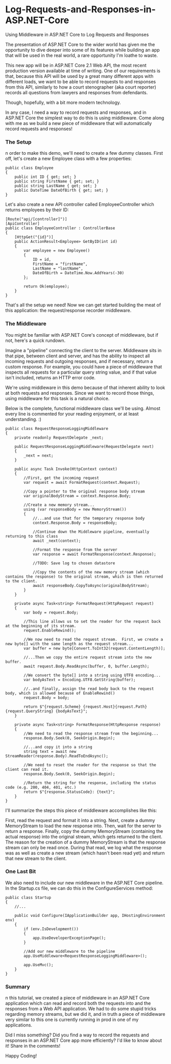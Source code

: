 # Log-Requests-and-Responses-in-ASP.NET-Core
Using Middleware in ASP.NET Core to Log Requests and Responses

The presentation of ASP.NET Core to the wider world has given me the opportunity to dive deeper into some of its features while building an app that will be used in the real world, a rare opportunity I'm loathe to waste.

This new app will be in ASP.NET Core 2.1 Web API, the most recent production version available at time of writing.  One of our requirements is that, because this API will be used by a great many different apps with different loads, we want to be able to record requests to and responses from this API, similarly to how a court stenographer (aka court reporter) records all questions from lawyers and responses from defendants.

Though, hopefully, with a bit more modern technology.

In any case, I need a way to record requests and responses, and in ASP.NET Core the simplest way to do this is using middleware.  Come along with me as we build a new piece of middleware that will automatically record requests and responses!

### The Setup
n order to make this demo, we'll need to create a few dummy classes.  First off, let's create a new Employee class with a few properties:
````
public class Employee
{
    public int ID { get; set; }
    public string FirstName { get; set; }
    public string LastName { get; set; }
    public DateTime DateOfBirth { get; set; }
}
````

Let's also create a new API controller called EmployeeController which returns employees by their ID:
````
[Route("api/[controller]")]
[ApiController]
public class EmployeeController : ControllerBase
{
    [HttpGet("{id}")]
    public ActionResult<Employee> GetByID(int id)
    {
        var employee = new Employee()
        {
            ID = id,
            FirstName = "firstName",
            LastName = "lastName",
            DateOfBirth = DateTime.Now.AddYears(-30)
        };

        return Ok(employee);
    }
}
````

That's all the setup we need!  Now we can get started building the meat of this application: the request/response recorder middleware.

### The Middleware
You might be familiar with ASP.NET Core's concept of middleware, but if not, here's a quick rundown.

Imagine a "pipeline" connecting the client to the server.  Middleware sits in that pipe, between client and server, and has the ability to inspect all incoming requests and outgoing responses, and if necessary, return a custom response.  For example, you could have a piece of middleware that inspects all requests for a particular query string value, and if that value isn't included, returns an HTTP error code.

We're using middleware in this demo because of that inherent ability to look at both requests and responses.  Since we want to record those things, using middleware for this task is a natural choice.

Below is the complete, functional middleware class we'll be using.  Almost every line is commented for your reading enjoyment, or at least understanding. :)

````
public class RequestResponseLoggingMiddleware
{
    private readonly RequestDelegate _next;

    public RequestResponseLoggingMiddleware(RequestDelegate next)
    {
        _next = next;
    }

    public async Task Invoke(HttpContext context)
    {
        //First, get the incoming request
        var request = await FormatRequest(context.Request);

        //Copy a pointer to the original response body stream
        var originalBodyStream = context.Response.Body;

        //Create a new memory stream...
        using (var responseBody = new MemoryStream())
        {
            //...and use that for the temporary response body
            context.Response.Body = responseBody;

            //Continue down the Middleware pipeline, eventually returning to this class
            await _next(context);

            //Format the response from the server
            var response = await FormatResponse(context.Response);

            //TODO: Save log to chosen datastore

            //Copy the contents of the new memory stream (which contains the response) to the original stream, which is then returned to the client.
            await responseBody.CopyToAsync(originalBodyStream);
        }
    }

    private async Task<string> FormatRequest(HttpRequest request)
    {
        var body = request.Body;

        //This line allows us to set the reader for the request back at the beginning of its stream.
        request.EnableRewind();

        //We now need to read the request stream.  First, we create a new byte[] with the same length as the request stream...
        var buffer = new byte[Convert.ToInt32(request.ContentLength)];

        //...Then we copy the entire request stream into the new buffer.
        await request.Body.ReadAsync(buffer, 0, buffer.Length);

        //We convert the byte[] into a string using UTF8 encoding...
        var bodyAsText = Encoding.UTF8.GetString(buffer);

        //..and finally, assign the read body back to the request body, which is allowed because of EnableRewind()
        request.Body = body;

        return $"{request.Scheme} {request.Host}{request.Path} {request.QueryString} {bodyAsText}";
    }

    private async Task<string> FormatResponse(HttpResponse response)
    {
        //We need to read the response stream from the beginning...
        response.Body.Seek(0, SeekOrigin.Begin);

        //...and copy it into a string
        string text = await new StreamReader(response.Body).ReadToEndAsync();

        //We need to reset the reader for the response so that the client can read it.
        response.Body.Seek(0, SeekOrigin.Begin);

        //Return the string for the response, including the status code (e.g. 200, 404, 401, etc.)
        return $"{response.StatusCode}: {text}";
    }
}
````

I'll summarize the steps this piece of middleware accomplishes like this:

First, read the request and format it into a string.
Next, create a dummy MemoryStream to load the new response into.
Then, wait for the server to return a response.
Finally, copy the dummy MemoryStream (containing the actual response) into the original stream, which gets returned to the client.
The reason for the creation of a dummy MemoryStream is that the response stream can only be read once.  During that read, we log what the response was as well as create a new stream (which hasn't been read yet) and return that new stream to the client.

### One Last Bit
We also need to include our new middleware in the ASP.NET Core pipeline.  In the Startup.cs file, we can do this in the ConfigureServices method:

````
public class Startup
{
    //...
    
    public void Configure(IApplicationBuilder app, IHostingEnvironment env)
    {
        if (env.IsDevelopment())
        {
            app.UseDeveloperExceptionPage();
        }

        //Add our new middleware to the pipeline
        app.UseMiddleware<RequestResponseLoggingMiddleware>();

        app.UseMvc();
    }
}
````

### Summary
n this tutorial, we created a piece of middleware in an ASP.NET Core application which can read and record both the requests into and the responses from a Web API application.  We had to do some stupid tricks regarding memory streams, but we did it, and in truth a piece of middleware very similar to this one is currently running in prod in one of my applications.

Did I miss something?  Did you find a way to record the requests and responses in an ASP.NET Core app more efficiently?  I'd like to know about it!  Share in the comments!

Happy Coding!
